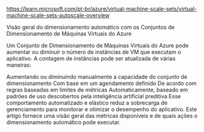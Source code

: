 https://learn.microsoft.com/pt-br/azure/virtual-machine-scale-sets/virtual-machine-scale-sets-autoscale-overview

Visão geral do dimensionamento automático com os Conjuntos de Dimensionamento de Máquinas Virtuais do Azure

Um Conjunto de Dimensionamento de Máquinas Virtuais do Azure pode aumentar ou diminuir o número de instâncias de VM que executam o aplicativo. A contagem de instâncias pode ser atualizada de várias maneiras:

Aumentando ou diminuindo manualmente a capacidade do conjunto de dimensionamento
Com base em um agendamento definido
De acordo com regras baseadas em limites de métricas
Automaticamente, baseado em padrões de uso descobertos pela inteligência artificial preditiva
Esse comportamento automatizado e elástico reduz a sobrecarga de gerenciamento para monitorar e otimizar o desempenho do aplicativo. Este artigo fornece uma visão geral das métricas disponíveis e de quais ações o dimensionamento automático pode executar.
